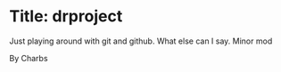 Title: drproject
=========

Just playing around with git and github.  What else can I say. Minor mod

By Charbs
